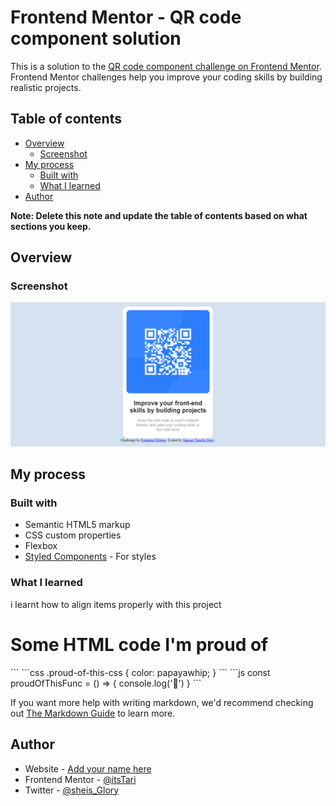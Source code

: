 # Frontend Mentor - QR code component solution

This is a solution to the [QR code component challenge on Frontend Mentor](https://www.frontendmentor.io/challenges/qr-code-component-iux_sIO_H). Frontend Mentor challenges help you improve your coding skills by building realistic projects. 

## Table of contents

- [Overview](#overview)
  - [Screenshot](#screenshot)
- [My process](#my-process)
  - [Built with](#built-with)
  - [What I learned](#what-i-learned)
- [Author](#author)

**Note: Delete this note and update the table of contents based on what sections you keep.**

## Overview

### Screenshot

![](./images/screencapture-127-0-0-1-5502-index-html-2022-08-05-12_42_49.png)


## My process

### Built with

- Semantic HTML5 markup
- CSS custom properties
- Flexbox
- [Styled Components](https://styled-components.com/) - For styles


### What I learned
 i learnt how to align items properly with this project
<h1>Some HTML code I'm proud of</h1>
```
```css
.proud-of-this-css {
  color: papayawhip;
}
```
```js
const proudOfThisFunc = () => {
  console.log('🎉')
}
```

If you want more help with writing markdown, we'd recommend checking out [The Markdown Guide](https://www.markdownguide.org/) to learn more.



## Author

- Website - [Add your name here](https://www.your-site.com)
- Frontend Mentor - [@itsTari](https://www.frontendmentor.io/profile/itsTari)
- Twitter - [@sheis_Glory](https://www.twitter.com/sheis_Glory)
